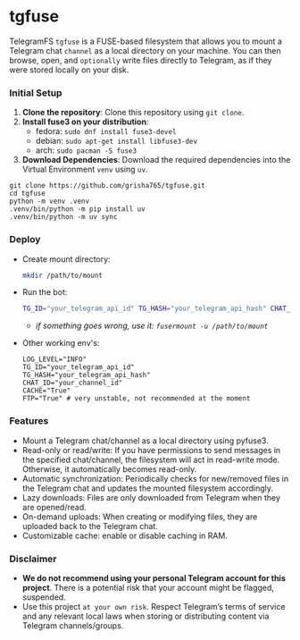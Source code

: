 # tgfuse

TelegramFS `tgfuse` is a FUSE-based filesystem that allows you to mount a Telegram chat `channel` as a local directory on your machine. You can then browse, open, and `optionally` write files directly to Telegram, as if they were stored locally on your disk.

### Initial Setup

1. **Clone the repository**: Clone this repository using `git clone`.
2. **Install fuse3 on your distribution**:
    - fedora: `sudo dnf install fuse3-devel`
    - debian: `sudo apt-get install libfuse3-dev`
    - arch: `sudo pacman -S fuse3`
2. **Download Dependencies**: Download the required dependencies into the Virtual Environment `venv` using `uv`.

```shell
git clone https://github.com/grisha765/tgfuse.git
cd tgfuse
python -m venv .venv
.venv/bin/python -m pip install uv
.venv/bin/python -m uv sync
```

### Deploy

- Create mount directory:
    ```bash
    mkdir /path/to/mount
    ```

- Run the bot:
    ```bash
    TG_ID="your_telegram_api_id" TG_HASH="your_telegram_api_hash" CHAT_ID="your_channel_id" uv run tgfuse /path/to/mount
    ```
    - *if something goes wrong, use it: `fusermount -u /path/to/mount`*

- Other working env's:
    ```env
    LOG_LEVEL="INFO"
    TG_ID="your_telegram_api_id"
    TG_HASH="your_telegram_api_hash"
    CHAT_ID="your_channel_id"
    CACHE="True"
    FTP="True" # very unstable, not recommended at the moment
    ```

### Features

- Mount a Telegram chat/channel as a local directory using pyfuse3.
- Read-only or read/write: If you have permissions to send messages in the specified chat/channel, the filesystem will act in read-write mode. Otherwise, it automatically becomes read-only.
- Automatic synchronization: Periodically checks for new/removed files in the Telegram chat and updates the mounted filesystem accordingly.
- Lazy downloads: Files are only downloaded from Telegram when they are opened/read.
- On-demand uploads: When creating or modifying files, they are uploaded back to the Telegram chat.
- Сustomizable cache: enable or disable caching in RAM.

### Disclaimer

- **We do not recommend using your personal Telegram account for this project**. There is a potential risk that your account might be flagged, suspended.
- Use this project `at your own risk`. Respect Telegram’s terms of service and any relevant local laws when storing or distributing content via Telegram channels/groups.
